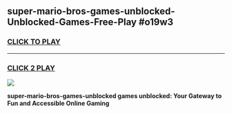 
## super-mario-bros-games-unblocked-Unblocked-Games-Free-Play #o19w3
<h3>
<a href="https://us.freeplayer.one?title=super-mario-bros-games-unblocked&ref=9M">CLICK TO PLAY</a></h3>
<hr>

<h3>
<a href="https://us.freeplayer.one?title=super-mario-bros-games-unblocked&ref=9M">CLICK 2 PLAY</a>
  
</h3>

<a href="https://us.freeplayer.one?title=super-mario-bros-games-unblocked&ref=9M"><img src="https://clearcache.store/games.png"></a>


**super-mario-bros-games-unblocked games unblocked: Your Gateway to Fun and Accessible Online Gaming**

